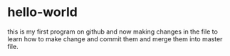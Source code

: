 # hello-world
this is my first program on github
and now making changes in the file to learn how to make change 
and commit them and merge them into master file.
